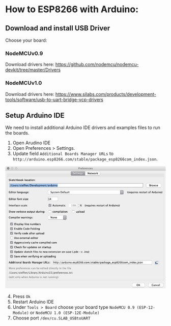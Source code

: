 # How to ESP8266 with Arduino:

## Download and install USB Driver
Choose your board:

### NodeMCUv0.9
Download drivers here: https://github.com/nodemcu/nodemcu-devkit/tree/master/Drivers


### NodeMCUv1.0
Download drivers here: https://www.silabs.com/products/development-tools/software/usb-to-uart-bridge-vcp-drivers

## Setup Arduino IDE
We need to install additional Arduino IDE drivers and examples files to run the boards.
1. Open Arudino IDE
2. Open Preferences > Settings.
3. Update field `Additional Boards Manager URLs` to `http://arduino.esp8266.com/stable/package_esp8266com_index.json`.

![Screenshot](screenshot_arduino.png)

4. Press `Ok`
5. Restart Arduino IDE
6. Under `Tools > Board` choose your board type `NodeMCU 0.9 (ESP-12-Module)` or `NodeMCU 1.0 (ESP-12E-Module)`
7. Choose port `/dev/cu.SLAB_USBtoUART`
